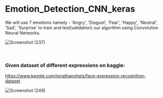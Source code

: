 # Emotion_Detection_CNN_keras
We will use 7 emotions namely - 'Angry', 'Disgust', 'Fear', 'Happy', 'Neutral', 'Sad', 'Surprise' to train and test(validation) our algorithm using Convolution Neural Networks.

![Screenshot (237)](https://user-images.githubusercontent.com/56837137/129614646-5261538f-e67e-45ef-969d-91cce64fc103.png)
<br>
<br>
<br>
### Given dataset of different expressions on kaggle:
https://www.kaggle.com/jonathanoheix/face-expression-recognition-dataset

![Screenshot (249)](https://user-images.githubusercontent.com/56837137/130905699-4461f2d1-6471-43b6-bef6-eac13b8b1d34.png)
<br>
